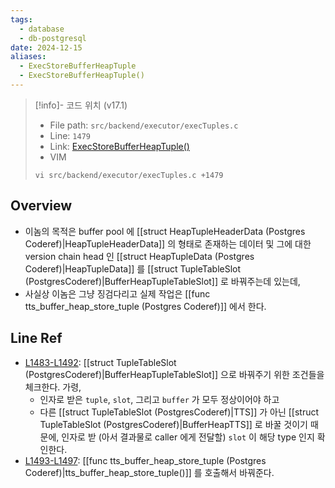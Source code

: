 ```yaml
---
tags:
  - database
  - db-postgresql
date: 2024-12-15
aliases:
  - ExecStoreBufferHeapTuple
  - ExecStoreBufferHeapTuple()
---
```

> [!info]- 코드 위치 (v17.1)
> - File path: `src/backend/executor/execTuples.c`
> - Line: `1479`
> - Link: [ExecStoreBufferHeapTuple()](https://github.com/postgres/postgres/blob/REL_17_1/src/backend/executor/execTuples.c#L1459-L1498)
> - VIM
> ```
> vi src/backend/executor/execTuples.c +1479
> ```

## Overview

- 이놈의 목적은 buffer pool 에 [[struct HeapTupleHeaderData (Postgres Coderef)|HeapTupleHeaderData]] 의 형태로 존재하는 데이터 및 그에 대한 version chain head 인 [[struct HeapTupleData (Postgres Coderef)|HeapTupleData]] 를 [[struct TupleTableSlot (PostgresCoderef)|BufferHeapTupleTableSlot]] 로 바꿔주는데 있는데,
- 사실상 이놈은 그냥 징검다리고 실제 작업은 [[func tts_buffer_heap_store_tuple (Postgres Coderef)]] 에서 한다.

## Line Ref

- [L1483-L1492](https://github.com/postgres/postgres/blob/91f20bc2f7e4fcf5de5c65a6cb1190e0afa91c0b/src/backend/executor/execTuples.c#L1483-L1492): [[struct TupleTableSlot (PostgresCoderef)|BufferHeapTupleTableSlot]] 으로 바꿔주기 위한 조건들을 체크한다. 가령,
	- 인자로 받은 `tuple`, `slot`, 그리고 `buffer` 가 모두 정상이어야 하고
	- 다른 [[struct TupleTableSlot (PostgresCoderef)|TTS]] 가 아닌 [[struct TupleTableSlot (PostgresCoderef)|BufferHeapTTS]] 로 바꿀 것이기 때문에, 인자로 받 (아서 결과물로 caller 에게 전달할) `slot` 이 해당 type 인지 확인한다.
- [L1493-L1497](https://github.com/postgres/postgres/blob/91f20bc2f7e4fcf5de5c65a6cb1190e0afa91c0b/src/backend/executor/execTuples.c#L1493-L1497): [[func tts_buffer_heap_store_tuple (Postgres Coderef)|tts_buffer_heap_store_tuple()]] 를 호출해서 바꿔준다.
